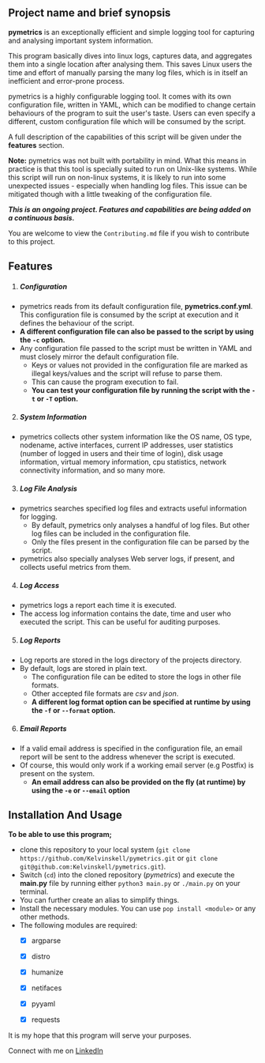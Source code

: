 ## Project name and brief synopsis

**pymetrics** is an exceptionally efficient and simple logging tool for capturing and analysing important system information.

This program basically dives into linux logs, captures data, and aggregates them into a single location after analysing them. 
This saves Linux users the time and effort of manually parsing the many log files, which is in itself an inefficient and error-prone process.

pymetrics is a highly configurable logging tool. 
It comes with its own configuration file, written in YAML, which can be modified to change certain behaviours of the program to suit the user's taste. 
Users can even specify a different, custom configuration file which will be consumed by the script. 

A full description of the capabilities of this script will be given under the **features** section.

**Note:** pymetrics was not built with portability in mind. 
What this means in practice is that this tool is specially suited to run on Unix-like systems. 
While this script will run on non-linux systems, it is likely to run into some unexpected issues - especially when handling log files. 
This issue can be mitigated though with a little tweaking of the configuration file. 

___This is an ongoing project. Features and capabilities are being added on a continuous basis.___

You are welcome to view the `Contributing.md` file if you wish to contribute to this project.


## Features

1. ##### Configuration
 - pymetrics reads from its default configuration file, **pymetrics.conf.yml**. This configuration file is consumed by the script at execution and it defines the behaviour of the script. 
 - **A different configuration file can also be passed to the script by using the `-c` option.**
 - Any configuration file passed to the script must be written in YAML and must closely mirror the default configuration file. 
   - Keys or values not provided in the configuration file are marked as illegal keys/values and the script will refuse to parse them. 
   - This can cause the program execution to fail. 
   - **You can test your configuration file by running the script with the `-t` or `-T` option.**

2. ##### System Information 
 - pymetrics collects other system information like the OS name, OS type, nodename, active interfaces, current IP addresses, user statistics (number of logged in users and their time of login), disk usage information, virtual memory information, cpu statistics, network connectivity information, and so many more. 

3. ##### Log File Analysis 
 - pymetrics searches specified log files and extracts useful information for logging. 
   - By default, pymetrics only analyses a handful of log files. But other log files can be included in the configuration file. 
   - Only the files present in the configuration file can be parsed by the script. 
 - pymetrics also specially analyses Web server logs, if present, and collects useful metrics from them. 

4. ##### Log Access 
 - pymetrics logs a report each time it is executed. 
 - The access log information contains the date, time and user who executed the script. This can be useful for auditing purposes. 
 
5. ##### Log Reports
 - Log reports are stored in the logs directory of the projects directory. 
 - By default, logs are stored in plain text. 
   - The configuration file can be edited to store the logs in other file formats.
   - Other accepted file formats are _csv_ and _json_. 
   - **A different log format option can be specified at runtime by using the `-f` or `--format` option.** 

6. ##### Email Reports 
 - If a valid email address is specified in the configuration file, an email report will be sent to the address whenever the script is executed. 
 - Of course, this would only work if a working email server (e.g Postfix) is present on the system. 
   - **An email address can also be provided on the fly (at runtime) by using the `-e` or `--email` option**

## Installation And Usage 

**To be able to use this program;**
 - clone this repository to your local system (`git clone https://github.com/Kelvinskell/pymetrics.git` or `git clone git@github.com:Kelvinskell/pymetrics.git`). 
 - Switch (`cd`) into the cloned repository (*pymetrics*) and execute the **main.py** file by running either `python3 main.py` or `./main.py` on your terminal.
 - You can further create an alias to simplify things. 
 - Install the necessary modules. You can use `pop install <module>` or any other methods. 
 - The following modules are required:
   - [x] argparse
   - [x] distro
   - [x] humanize
   - [x] netifaces
   - [x] pyyaml
   - [x] requests


It is my hope that this program will serve your purposes.

Connect with me on [LinkedIn](https://www.linkedin.com/in/kelvin-onuchukwu-3460871a1) 
